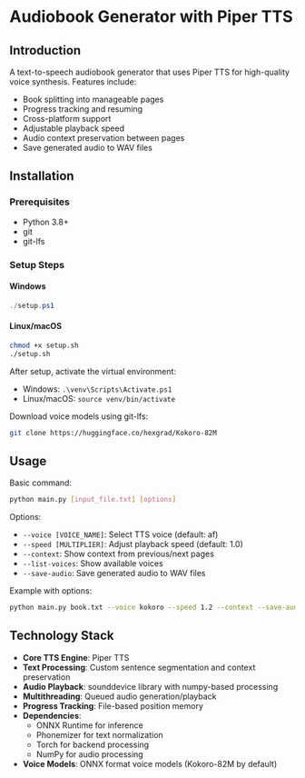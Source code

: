 # Audiobook Generator with Piper TTS

## Introduction
A text-to-speech audiobook generator that uses Piper TTS for high-quality voice synthesis. Features include:
- Book splitting into manageable pages
- Progress tracking and resuming
- Cross-platform support
- Adjustable playback speed
- Audio context preservation between pages
- Save generated audio to WAV files

## Installation

### Prerequisites
- Python 3.8+
- git
- git-lfs

### Setup Steps

#### Windows
```powershell
./setup.ps1
```

#### Linux/macOS
```bash
chmod +x setup.sh
./setup.sh
```

After setup, activate the virtual environment:
- Windows: `.\venv\Scripts\Activate.ps1`
- Linux/macOS: `source venv/bin/activate`

Download voice models using git-lfs:
```bash
git clone https://huggingface.co/hexgrad/Kokoro-82M
```

## Usage

Basic command:
```bash
python main.py [input_file.txt] [options]
```

Options:
- `--voice [VOICE_NAME]`: Select TTS voice (default: af)
- `--speed [MULTIPLIER]`: Adjust playback speed (default: 1.0)
- `--context`: Show context from previous/next pages
- `--list-voices`: Show available voices
- `--save-audio`: Save generated audio to WAV files

Example with options:
```bash
python main.py book.txt --voice kokoro --speed 1.2 --context --save-audio
```

## Technology Stack
- **Core TTS Engine**: Piper TTS
- **Text Processing**: Custom sentence segmentation and context preservation
- **Audio Playback**: sounddevice library with numpy-based processing
- **Multithreading**: Queued audio generation/playback
- **Progress Tracking**: File-based position memory
- **Dependencies**:
  - ONNX Runtime for inference
  - Phonemizer for text normalization
  - Torch for backend processing
  - NumPy for audio processing
- **Voice Models**: ONNX format voice models (Kokoro-82M by default)

